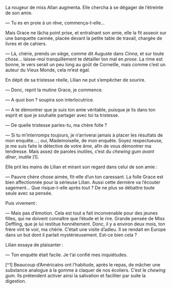 La rougeur de miss Allan augmenta. Elle chercha à se dégager de l’étreinte de son amie.

— Tu es en proie à un rêve, commença-t-elle...

Mais Grace ne lâcha point prise, et entraînant son amie, elle la fit asseoir
sur une banquette cannée, placée devant la petite table de travail, chargée
de livres et de cahiers.

— Là, chérie, prends un siège, comme dit Auguste dans _Cinna_, et sur
toute _chose_... laisse-moi tranquillement te détailler ton mal en _prose_. La rime est bonne, le vers serait un peu long au goût de Corneille, mais comme c’est un auteur du Vieux Monde, cela m’est égal.

En dépit de sa tristesse réelle, Lilian ne put s’empêcher de sourire.

— Donc, reprit la mutine Grace, je commence.

— A quoi bon ? soupira son interlocutrice.

— A te démontrer que je suis ton amie véritable, puisque je lis dans ton
esprit et que je souhaite partager avec toi ta tristesse.

— De quelle tristesse parles-tu, ma chère folle ?

— Si tu m’interromps toujours, je n’arriverai jamais à placer les résultats
de mon enquête... ; oui, Mademoiselle, de mon enquête. Soyez respectueuse,
je me suis faite le détective de votre âme, afin de vous démontrer ma tendresse. Mais assez de paroles inutiles, c’est du _chewing gum avant dîner_, inutile [1].

Elle prit les mains de Lilian et mirant son regard dans celui de son amie :

— Pauvre chère chose aimée, fit-elle d’un ton caressant. La folle Grace est bien affectionnée pour la sérieuse Lilian. Aussi cette dernière va l’écouter
sagement... Que risque-t-elle après tout ? De ne plus se débattre toute seule
avec sa pensée.

Puis vivement :

— Mais pas d’émotion. Cela est tout a fait inconvenable pour des jeunes filles, qui ne doivent connaître que l’étude et le rire. Grande pensée de
Miss Deffling, que je lui restitue honnêtement. Donc, il y a environ deux
mois, ton frère vint te voir, ma chérie. C’était une visite d’adieu. Il se rendait en Europe dans un but dont il parlait mystérieusement. Est-ce bien
cela ?

Lilian essaya de plaisanter :

— Ton enquête était facile. Je t’ai confié mes inquiétudes.

[^1] Beaucoup d’Américains ont l’habitude, après le repas, de mâcher une substance analogue à la gomme à claquer de nos écoliers. C’est le _chewing gum_. Ils prétendent activer ainsi la salivation et faciliter par suite la digestion.
